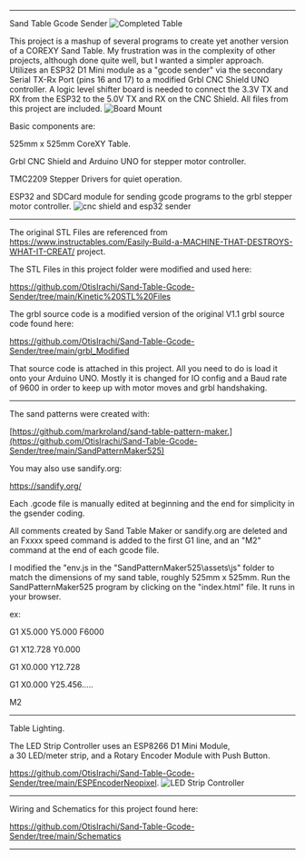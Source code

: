 ****************************************************************************************************
Sand Table Gcode Sender
 ![Completed Table](https://github.com/user-attachments/assets/cc4b0a03-9b88-4c51-9a00-9d8e77c745c5)

This project is a mashup of several programs to create yet another version of a COREXY Sand Table.
My frustration was in the complexity of other projects, although done quite well,
but I wanted a simpler approach.  
Utilizes an ESP32 D1 Mini module as a "gcode sender" via the secondary Serial TX-Rx Port (pins 16 and 17)
to a modified Grbl CNC Shield UNO controller.
A logic level shifter board is needed to connect the 3.3V TX and RX from the ESP32 to the
5.0V TX and RX on the CNC Shield.
All files from this project are included.
![Board Mount](https://github.com/user-attachments/assets/1e8dadd7-dbb8-4ab9-8d5b-4881c2e87be6)

Basic components are:

525mm x 525mm CoreXY Table.

Grbl CNC Shield and Arduino UNO for stepper motor controller.

TMC2209 Stepper Drivers for quiet operation.

ESP32 and SDCard module for sending gcode programs to the grbl stepper motor controller.
![cnc shield and esp32 sender](https://github.com/user-attachments/assets/73a75c35-de47-4b4c-8d21-2b9407ddbe1f)

****************************************************************************************************

The original STL Files are referenced from https://www.instructables.com/Easily-Build-a-MACHINE-THAT-DESTROYS-WHAT-IT-CREAT/  project.

The STL Files in this project folder were modified and used here:  

https://github.com/OtisIrachi/Sand-Table-Gcode-Sender/tree/main/Kinetic%20STL%20Files

The grbl source code is a modified version of the original V1.1 grbl source code found here:

https://github.com/OtisIrachi/Sand-Table-Gcode-Sender/tree/main/grbl_Modified

That source code is attached in this project.  All you need to do is load it onto your Arduino UNO.
Mostly it is changed for IO config and a Baud rate of 9600 in order to keep up with
motor moves and grbl handshaking.

****************************************************************************************************

The sand patterns were created with:

[https://github.com/markroland/sand-table-pattern-maker.](https://github.com/OtisIrachi/Sand-Table-Gcode-Sender/tree/main/SandPatternMaker525)

You may also use sandify.org:

https://sandify.org/

Each .gcode file is manually edited at beginning and the end for simplicity in the gsender coding. 

All comments created by Sand Table Maker or sandify.org
are deleted and an Fxxxx speed command is added to the first G1 line, and an "M2"
command at the end of each gcode file.

I modified the "env.js in the "SandPatternMaker525\assets\js" folder to match the 
dimensions of my sand table, roughly 525mm x 525mm.
Run the SandPatternMaker525 program by clicking on the "index.html" file.  It runs in your browser.

ex: 

G1 X5.000 Y5.000 F6000

G1 X12.728 Y0.000

G1 X0.000 Y12.728

G1 X0.000 Y25.456.....

M2

****************************************************************************************************
Table Lighting.

The LED Strip Controller uses an ESP8266 D1 Mini Module,  
a 30 LED/meter strip, 
and a Rotary Encoder Module with Push Button.

https://github.com/OtisIrachi/Sand-Table-Gcode-Sender/tree/main/ESPEncoderNeopixel.
![LED Strip Controller](https://github.com/user-attachments/assets/9edb3115-afaa-4505-8612-a871e40bdfd1)

****************************************************************************************************

Wiring and Schematics for this project found here: 

https://github.com/OtisIrachi/Sand-Table-Gcode-Sender/tree/main/Schematics

****************************************************************************************************




